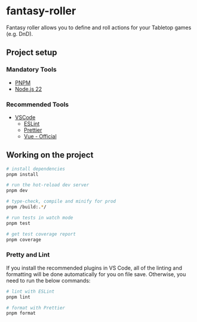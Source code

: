 # fantasy-roller

Fantasy roller allows you to define and roll actions for your Tabletop games (e.g. DnD).

## Project setup

### Mandatory Tools

- [PNPM](https://pnpm.io/installation)
- [Node.js 22](https://nodejs.org/en)

### Recommended Tools

- [VSCode](https://code.visualstudio.com/)
  - [ESLint](https://marketplace.visualstudio.com/items?itemName=dbaeumer.vscode-eslint)
  - [Prettier](https://marketplace.visualstudio.com/items?itemName=esbenp.prettier-vscode)
  - [Vue - Official](https://marketplace.visualstudio.com/items?itemName=Vue.volar)

## Working on the project

```sh
# install dependencies
pnpm install

# run the hot-reload dev server
pnpm dev

# type-check, compile and minify for prod
pnpm /build:.*/

# run tests in watch mode
pnpm test

# get test coverage report
pnpm coverage
```

### Pretty and Lint

If you install the recommended plugins in VS Code, all of the linting and formatting will be done automatically for you on file save. Otherwise, you need to run the below commands:

```sh
# lint with ESLint
pnpm lint

# format with Prettier
pnpm format
```
